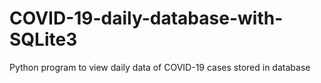# COVID-19-daily-database-with-SQLite3
 Python program to view daily data of COVID-19 cases stored in database
